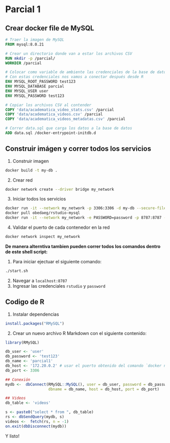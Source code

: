 # Parcial 1
## Crear docker file de MySQL
```Dockerfile
# Traer la imagen de MySQL
FROM mysql:8.0.21

# Crear un directorio donde van a estar los archivos CSV
RUN mkdir -p /parcial/
WORKDIR /parcial

# Colocar como variable de ambiente las credenciales de la base de datos
# Con estas credenciales nos vamos a conectar después desde R
ENV MYSQL_ROOT_PASSWORD test123
ENV MYSQL_DATABASE parcial
ENV MYSQL_USER user
ENV MYSQL_PASSWORD test123

# Copiar los archivos CSV al contender
COPY 'data/academatica_video_stats.csv' /parcial
COPY 'data/academatica_videos.csv' /parcial
COPY 'data/academatica_videos_metadatas.csv' /parcial

# Correr data.sql que carga los datos a la base de datos
ADD data.sql /docker-entrypoint-initdb.d
```

## Construir imágen y correr todos los servicios
1. Construir imagen
```bash
docker build -t my-db .
```
2. Crear red
```bash
docker network create --driver bridge my_network
```
3. Iniciar todos los servicios
```bash
docker run -it --network my_network -p 3306:3306 -d my-db --secure-file-priv=/parcial1
docker pull obedaeg/rstudio-mysql
docker run -it --network my_network -e PASSWORD=password -p 8787:8787 -d obedaeg/rstudio-mysql
```
4. Validar el puerto de cada contenedor en la red
```bash
docker network inspect my_network
```

**De manera alterntiva tambien pueden correr todos los comandos dentro de este shell script:**
1. Para iniciar ejectuar el siguiente comando:
```bash
./start.sh
```
2. Navegar a `localhost:8787`
3. Ingresar las credenciales `rstudio` y `password`

## Codigo de R
1. Instalar dependencias
```r
install.packages("RMySQL")
```

2. Crear un nuevo archivo R Markdown con el siguiente contenido:
```r
library(RMySQL)

db_user <- 'user'
db_password <- 'test123'
db_name <- 'parcial1'
db_host <- '172.20.0.2' # usar el puerto obtenido del comando `docker network inspect my_network`
db_port <- 3306

## Conexión
mydb <-  dbConnect(RMySQL::MySQL(), user = db_user, password = db_password,
                   dbname = db_name, host = db_host, port = db_port)

## Videos
db_table <- 'videos'

s <- paste0("select * from ", db_table)
rs <- dbSendQuery(mydb, s)
videos <-  fetch(rs, n = -1)
on.exit(dbDisconnect(mydb))
```

Y listo!